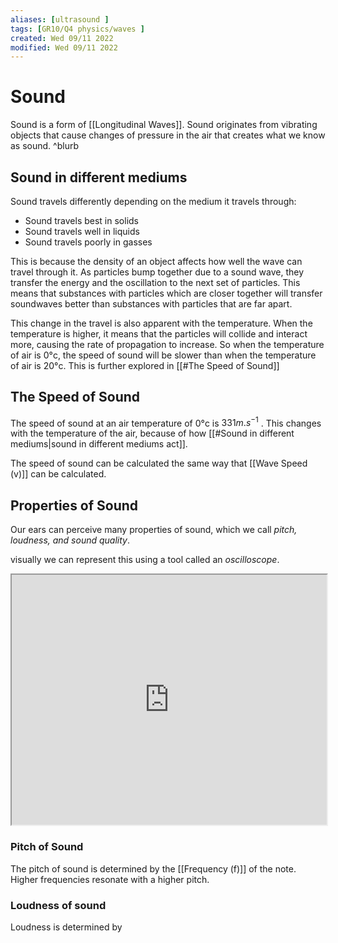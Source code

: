 ```yaml
---
aliases: [ultrasound ]
tags: [GR10/Q4 physics/waves ]
created: Wed 09/11 2022
modified: Wed 09/11 2022
---
```

# Sound
Sound is a form of [[Longitudinal Waves]]. Sound originates from vibrating objects that cause changes of pressure in the air that creates what we know as sound. ^blurb

## Sound in different mediums
Sound travels differently depending on the medium it travels through:
- Sound travels best in solids
- Sound travels well  in liquids
- Sound travels poorly in gasses

This is because the density of an object affects how well the wave can travel through it. As particles bump together due to a sound wave, they transfer the energy and the oscillation to the next set of particles. This means that substances with particles which are closer together will transfer soundwaves better than substances with particles that are far apart. 

This change in the travel is also apparent with the temperature. When the temperature is higher, it means that the particles will collide and interact more, causing the rate of propagation to increase. So when the temperature of air is 0°c, the speed of sound will be slower than when the temperature of air is 20°c. This is further explored in [[#The Speed of Sound]]

## The Speed of Sound
The speed of sound at an air temperature of 0°c is $331m.s^{-1}$ . This changes with the temperature of the air, because of how [[#Sound in different mediums|sound in different mediums act]]. 

The speed of sound can be calculated the same way that [[Wave Speed (v)]] can be calculated. 

## Properties of Sound
Our ears can perceive many properties of sound, which we call *pitch, loudness, and sound quality*. 

visually we can represent this using a tool called an *oscilloscope*. 

<iframe width="100%" height="400" src="https://www.youtube.com/embed/lSHAE_Y6snc?controls=0"></iframe>

### Pitch of Sound
The pitch of sound is determined by the [[Frequency (f)]] of the note. Higher frequencies resonate with a higher pitch.

### Loudness of sound
Loudness is determined by 